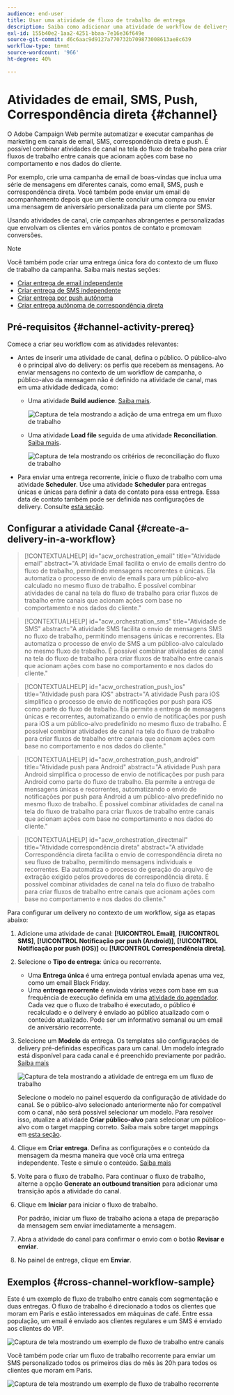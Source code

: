 ```yaml
---
audience: end-user
title: Usar uma atividade de fluxo de trabalho de entrega
description: Saiba como adicionar uma atividade de workflow de delivery (Email, Push, SMS, Direct mail)
exl-id: 155b40e2-1aa2-4251-bbaa-7e16e36f649e
source-git-commit: d6c6aac9d9127a770732b709873008613ae8c639
workflow-type: tm+mt
source-wordcount: '966'
ht-degree: 40%

---
```


# Atividades de email, SMS, Push, Correspondência direta {#channel}

O Adobe Campaign Web permite automatizar e executar campanhas de marketing em canais de email, SMS, correspondência direta e push. É possível combinar atividades de canal na tela do fluxo de trabalho para criar fluxos de trabalho entre canais que acionam ações com base no comportamento e nos dados do cliente.

Por exemplo, crie uma campanha de email de boas-vindas que inclua uma série de mensagens em diferentes canais, como email, SMS, push e correspondência direta. Você também pode enviar um email de acompanhamento depois que um cliente concluir uma compra ou enviar uma mensagem de aniversário personalizada para um cliente por SMS.

Usando atividades de canal, crie campanhas abrangentes e personalizadas que envolvam os clientes em vários pontos de contato e promovam conversões.

>[!NOTE]
>
>Você também pode criar uma entrega única fora do contexto de um fluxo de trabalho da campanha. Saiba mais nestas seções:
>* [Criar entrega de email independente](../../email/create-email.md)
>* [Criar entrega de SMS independente](../../sms/create-sms.md)
>* [Criar entrega por push autônoma](../../push/create-push.md)
>* [Criar entrega autônoma de correspondência direta](../../direct-mail/create-direct-mail.md)

## Pré-requisitos {#channel-activity-prereq}

Comece a criar seu workflow com as atividades relevantes:

* Antes de inserir uma atividade de canal, defina o público. O público-alvo é o principal alvo do delivery: os perfis que recebem as mensagens. Ao enviar mensagens no contexto de um workflow de campanha, o público-alvo da mensagem não é definido na atividade de canal, mas em uma atividade dedicada, como:

   * Uma atividade **Build audience**. [Saiba mais](build-audience.md).

     ![Captura de tela mostrando a adição de uma entrega em um fluxo de trabalho](../../msg/assets/add-delivery-in-wf.png)

   * Uma atividade **Load file** seguida de uma atividade **Reconciliation**. [Saiba mais](load-file.md).

     ![Captura de tela mostrando os critérios de reconciliação do fluxo de trabalho](../assets/workflow-reconciliation-criteria.png)

* Para enviar uma entrega recorrente, inicie o fluxo de trabalho com uma atividade **Scheduler**. Use uma atividade **Scheduler** para entregas únicas e únicas para definir a data de contato para essa entrega. Essa data de contato também pode ser definida nas configurações de delivery. Consulte [esta seção](scheduler.md).

## Configurar a atividade Canal {#create-a-delivery-in-a-workflow}

>[!CONTEXTUALHELP]
>id="acw_orchestration_email"
>title="Atividade email"
>abstract="A atividade Email facilita o envio de emails dentro do fluxo de trabalho, permitindo mensagens recorrentes e únicas. Ela automatiza o processo de envio de emails para um público-alvo calculado no mesmo fluxo de trabalho. É possível combinar atividades de canal na tela do fluxo de trabalho para criar fluxos de trabalho entre canais que acionam ações com base no comportamento e nos dados do cliente."

>[!CONTEXTUALHELP]
>id="acw_orchestration_sms"
>title="Atividade de SMS"
>abstract="A atividade SMS facilita o envio de mensagens SMS no fluxo de trabalho, permitindo mensagens únicas e recorrentes. Ela automatiza o processo de envio de SMS a um público-alvo calculado no mesmo fluxo de trabalho. É possível combinar atividades de canal na tela do fluxo de trabalho para criar fluxos de trabalho entre canais que acionam ações com base no comportamento e nos dados do cliente."

>[!CONTEXTUALHELP]
>id="acw_orchestration_push_ios"
>title="Atividade push para iOS"
>abstract="A atividade Push para iOS simplifica o processo de envio de notificações por push para iOS como parte do fluxo de trabalho. Ela permite a entrega de mensagens únicas e recorrentes, automatizando o envio de notificações por push para iOS a um público-alvo predefinido no mesmo fluxo de trabalho. É possível combinar atividades de canal na tela do fluxo de trabalho para criar fluxos de trabalho entre canais que acionam ações com base no comportamento e nos dados do cliente."

>[!CONTEXTUALHELP]
>id="acw_orchestration_push_android"
>title="Atividade push para Android"
>abstract="A atividade Push para Android simplifica o processo de envio de notificações por push para Android como parte do fluxo de trabalho. Ela permite a entrega de mensagens únicas e recorrentes, automatizando o envio de notificações por push para Android a um público-alvo predefinido no mesmo fluxo de trabalho. É possível combinar atividades de canal na tela do fluxo de trabalho para criar fluxos de trabalho entre canais que acionam ações com base no comportamento e nos dados do cliente."

>[!CONTEXTUALHELP]
>id="acw_orchestration_directmail"
>title="Atividade correspondência direta"
>abstract="A atividade Correspondência direta facilita o envio de correspondência direta no seu fluxo de trabalho, permitindo mensagens individuais e recorrentes. Ela automatiza o processo de geração do arquivo de extração exigido pelos provedores de correspondência direta. É possível combinar atividades de canal na tela do fluxo de trabalho para criar fluxos de trabalho entre canais que acionam ações com base no comportamento e nos dados do cliente."

Para configurar um delivery no contexto de um workflow, siga as etapas abaixo:

1. Adicione uma atividade de canal: **[!UICONTROL Email]**, **[!UICONTROL SMS]**, **[!UICONTROL Notificação por push (Android)]**, **[!UICONTROL Notificação por push (iOS)]** ou **[!UICONTROL Correspondência direta]**.

1. Selecione o **Tipo de entrega**: única ou recorrente.

   * Uma **Entrega única** é uma entrega pontual enviada apenas uma vez, como um email Black Friday.
   * Uma **entrega recorrente** é enviada várias vezes com base em sua frequência de execução definida em uma [atividade do agendador](scheduler.md). Cada vez que o fluxo de trabalho é executado, o público é recalculado e o delivery é enviado ao público atualizado com o conteúdo atualizado. Pode ser um informativo semanal ou um email de aniversário recorrente.

1. Selecione um **Modelo** da entrega. Os templates são configurações de delivery pré-definidas específicas para um canal. Um modelo integrado está disponível para cada canal e é preenchido previamente por padrão. [Saiba mais](../../msg/delivery-template.md)

   ![Captura de tela mostrando a atividade de entrega em um fluxo de trabalho](../assets/delivery-activity-in-wf.png)

   Selecione o modelo no painel esquerdo da configuração de atividade do canal. Se o público-alvo selecionado anteriormente não for compatível com o canal, não será possível selecionar um modelo. Para resolver isso, atualize a atividade **Criar público-alvo** para selecionar um público-alvo com o target mapping correto. Saiba mais sobre target mappings em [esta seção](../../audience/targeting-dimensions.md).

1. Clique em **Criar entrega**. Defina as configurações e o conteúdo da mensagem da mesma maneira que você cria uma entrega independente. Teste e simule o conteúdo. [Saiba mais](../../msg/gs-messages.md)

1. Volte para o fluxo de trabalho. Para continuar o fluxo de trabalho, alterne a opção **Generate an outbound transition** para adicionar uma transição após a atividade do canal.

1. Clique em **Iniciar** para iniciar o fluxo de trabalho.

   Por padrão, iniciar um fluxo de trabalho aciona a etapa de preparação da mensagem sem enviar imediatamente a mensagem.

1. Abra a atividade do canal para confirmar o envio com o botão **Revisar e enviar**.

1. No painel de entrega, clique em **Enviar**.

## Exemplos {#cross-channel-workflow-sample}

Este é um exemplo de fluxo de trabalho entre canais com segmentação e duas entregas. O fluxo de trabalho é direcionado a todos os clientes que moram em Paris e estão interessados em máquinas de café. Entre essa população, um email é enviado aos clientes regulares e um SMS é enviado aos clientes do VIP.

![Captura de tela mostrando um exemplo de fluxo de trabalho entre canais](../assets/workflow-channel-example.png)

Você também pode criar um fluxo de trabalho recorrente para enviar um SMS personalizado todos os primeiros dias do mês às 20h para todos os clientes que moram em Paris.

![Captura de tela mostrando um exemplo de fluxo de trabalho recorrente](../assets/workflow-channel-example2.png)

<!--
description, which use case you can perform (common other activities that you can link before or after the activity)

how to add and configure the activity

example of a configured activity within a workflow
The Email delivery activity allows you to configure the sending of an email in a workflow. 
-->

<!-- Scheduled emails available?

This can be a single send email and sent just once, or it can be a recurring email.
* Single send emails are standard emails, sent once.
* Recurring emails allow you to send the same email multiple times to different targets over a defined period. You can aggregate the deliveries per period in order to get reports that correspond to your needs.

When linked to a scheduler, you can define recurring emails.
Email recipients are defined upstream of the activity in the same workflow, via an Audience targeting activity.

-->

<!--The message preparation is triggered according to the workflow execution parameters. From the message dashboard, you can select whether to request or not a manual confirmation to send the message (required by default). You can start the workflow manually or place a scheduler activity in the workflow to automate execution.-->